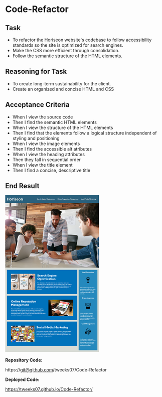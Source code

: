 # Code-Refactor

## Task

- To refactor the Horiseon website's codebase to follow accessibility standards so the site is optimized for search engines.
- Make the CSS more efficient through consolidation.
- Follow the semantic structure of the HTML elements.

## Reasoning for Task

- To create long-term sustainability for the client.
- Create an organized and concise HTML and CSS

## Acceptance Criteria

- When I view the source code
- Then I find the semantic HTML elements
- When I view the structure of the HTML elements
- Then I find that the elements follow a logical structure independent of styling and positioning
- When I view the image elements
- Then I find the accessible alt atributes
- When I view the heading attributes
- Then they fall in sequential order
- When I view the title element
- Then I find a concise, descriptive title

## End Result

![image](assets/images/Horiseon.png)

**Repository Code:**

https://git@github.com/tweeks07/Code-Refactor

**Deployed Code:**  

https://tweeks07.github.io/Code-Refactor/
